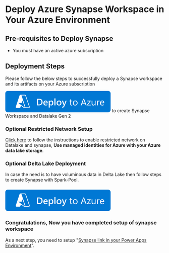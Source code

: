 # Deploy Azure Synapse Workspace in Your Azure Environment

## Pre-requisites to Deploy Synapse

- You must have an active azure subscription

## Deployment Steps

Please follow the below steps to successfully deploy a Synapse workspace and its artifacts on your Azure subscription

 [![Deploy To Azure](../Images/deploytoazure.svg?sanitize=true)](https://portal.azure.com/#create/Microsoft.Synapse) to create Synapse Workspace and Datalake Gen 2

 ### Optional Restricted Network Setup

[Click here](./Synapse-with-managed-identity/readme.md) to follow the instructions to enable restricted network on Datalake and synapse, **Use managed identities for Azure with your Azure data lake storage**.

### Optional Delta Lake Deployment

In case the need is to have voluminous data in Delta Lake then follow steps to create Synapse with Spark-Pool.

###     [![Deploy To Azure](../Images/deploytoazure.svg?sanitize=true)](https://portal.azure.com/#create/Microsoft.Template/uri/https%3A%2F%2Fraw.githubusercontent.com%2Fmicrosoft%2Fpowercat-automation-kit%2FFlow-byodl-Patch%2FAutomationKit_Flow_BYODL%2FARMTemplate%2Fazuredeploy.json)




### Congratulations, Now you have completed setup of synapse workspace

As a next step, you need to setup "[Synapse link in your Power Apps Environment](../002-%20Synapse%20link%20Setup/readme.md)".
